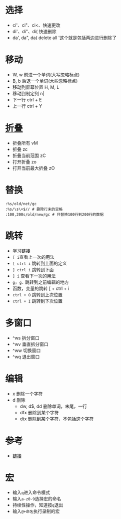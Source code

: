 

# 选择
* ci'、ci"、ci<、快速更改
* di'、di"、di(  快速删除
* da', da", da(  delete all '这个就是包括两边进行删除了
# 移动
* W, w 前进一个单词(大写忽略标点)
* B, b 后退一个单词(大些忽略标点)
* 移动到屏幕位置    H, M, L
* 移动到制定列  n|
* 下一行 ctrl + E 
* 上一行 ctrl + Y 

# [折叠](http://www.cnblogs.com/welkinwalker/archive/2011/05/30/2063587.html)
* 折叠所有 vM
* 折叠  zc
* 折叠当前范围 zC
* 打开折叠 zo
* 打开当前最大折叠 zO

# 替换
    :%s/old/net/gc
    :%s/\s\+$// # 删除行末的空格
    :100,200s/old/new/gc # 只替换100行到200行的数据

# 跳转
* [学习链接](http://blog.csdn.net/xxxsz/article/details/7454290)  
* `[ i`查看上一次的用法
* `[ ctrl i` 跳转到上面的定义
* `] ctrl i` 跳转到下面
* `] i` 查看下一次的用法
* `g; g.` 跳转到之前编辑的地方
* 函数，变量的跳转  [ + ctrl + i
* `ctrl + O` 跳转到上次位置
* `ctrl + I` 跳转到下次位置

# 多窗口
* ^ws 拆分窗口
* ^wv 垂直拆分窗口
* ^ww 切换窗口
* ^wq 退出窗口

# 编辑
* x 删除一个字符
* d 删除
    * dw, d$, dd 删除单词，末尾，一行
    * dfx 删除到某个字符
    * dtx 删除到某个字符，不包括这个字符

# 参考
* [链接](http://dsec.pku.edu.cn/~jinlong/vi/Vi.html)

# 宏
* 输入`q`进入命令模式
* 输入`a-z0-9`选择宏的命名
* 持续性操作，知道按`q`退出
* 输入`@+命名`执行录制的宏

